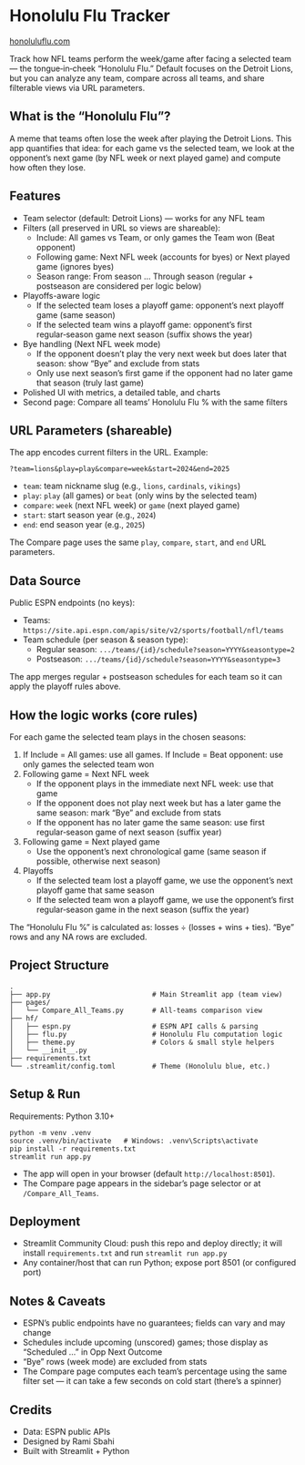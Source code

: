# Honolulu Flu Tracker

[honoluluflu.com](https://honoluluflu.com/)

Track how NFL teams perform the week/game after facing a selected team — the tongue‑in‑cheek “Honolulu Flu.” Default focuses on the Detroit Lions, but you can analyze any team, compare across all teams, and share filterable views via URL parameters.

## What is the “Honolulu Flu”?
A meme that teams often lose the week after playing the Detroit Lions. This app quantifies that idea: for each game vs the selected team, we look at the opponent’s next game (by NFL week or next played game) and compute how often they lose.

## Features
- Team selector (default: Detroit Lions) — works for any NFL team
- Filters (all preserved in URL so views are shareable):
  - Include: All games vs Team, or only games the Team won (Beat opponent)
  - Following game: Next NFL week (accounts for byes) or Next played game (ignores byes)
  - Season range: From season … Through season (regular + postseason are considered per logic below)
- Playoffs-aware logic
  - If the selected team loses a playoff game: opponent’s next playoff game (same season)
  - If the selected team wins a playoff game: opponent’s first regular‑season game next season (suffix shows the year)
- Bye handling (Next NFL week mode)
  - If the opponent doesn’t play the very next week but does later that season: show “Bye” and exclude from stats
  - Only use next season’s first game if the opponent had no later game that season (truly last game)
- Polished UI with metrics, a detailed table, and charts
- Second page: Compare all teams’ Honolulu Flu % with the same filters

## URL Parameters (shareable)
The app encodes current filters in the URL. Example:

```
?team=lions&play=play&compare=week&start=2024&end=2025
```

- `team`: team nickname slug (e.g., `lions`, `cardinals`, `vikings`)
- `play`: `play` (all games) or `beat` (only wins by the selected team)
- `compare`: `week` (next NFL week) or `game` (next played game)
- `start`: start season year (e.g., `2024`)
- `end`: end season year (e.g., `2025`)

The Compare page uses the same `play`, `compare`, `start`, and `end` URL parameters.

## Data Source
Public ESPN endpoints (no keys):
- Teams: `https://site.api.espn.com/apis/site/v2/sports/football/nfl/teams`
- Team schedule (per season & season type):
  - Regular season: `.../teams/{id}/schedule?season=YYYY&seasontype=2`
  - Postseason: `.../teams/{id}/schedule?season=YYYY&seasontype=3`

The app merges regular + postseason schedules for each team so it can apply the playoff rules above.

## How the logic works (core rules)
For each game the selected team plays in the chosen seasons:
1. If Include = All games: use all games. If Include = Beat opponent: use only games the selected team won
2. Following game = Next NFL week
   - If the opponent plays in the immediate next NFL week: use that game
   - If the opponent does not play next week but has a later game the same season: mark “Bye” and exclude from stats
   - If the opponent has no later game the same season: use first regular‑season game of next season (suffix year)
3. Following game = Next played game
   - Use the opponent’s next chronological game (same season if possible, otherwise next season)
4. Playoffs
   - If the selected team lost a playoff game, we use the opponent’s next playoff game that same season
   - If the selected team won a playoff game, we use the opponent’s first regular‑season game in the next season (suffix the year)

The “Honolulu Flu %” is calculated as: losses ÷ (losses + wins + ties). “Bye” rows and any NA rows are excluded.

## Project Structure
```
.
├── app.py                         # Main Streamlit app (team view)
├── pages/
│   └── Compare_All_Teams.py       # All‑teams comparison view
├── hf/
│   ├── espn.py                    # ESPN API calls & parsing
│   ├── flu.py                     # Honolulu Flu computation logic
│   ├── theme.py                   # Colors & small style helpers
│   └── __init__.py
├── requirements.txt
└── .streamlit/config.toml         # Theme (Honolulu blue, etc.)
```

## Setup & Run
Requirements: Python 3.10+

```
python -m venv .venv
source .venv/bin/activate   # Windows: .venv\Scripts\activate
pip install -r requirements.txt
streamlit run app.py
```

- The app will open in your browser (default `http://localhost:8501`).
- The Compare page appears in the sidebar’s page selector or at `/Compare_All_Teams`.

## Deployment
- Streamlit Community Cloud: push this repo and deploy directly; it will install `requirements.txt` and run `streamlit run app.py`
- Any container/host that can run Python; expose port 8501 (or configured port)

## Notes & Caveats
- ESPN’s public endpoints have no guarantees; fields can vary and may change
- Schedules include upcoming (unscored) games; those display as “Scheduled …” in Opp Next Outcome
- “Bye” rows (week mode) are excluded from stats
- The Compare page computes each team’s percentage using the same filter set — it can take a few seconds on cold start (there’s a spinner)

## Credits
- Data: ESPN public APIs
- Designed by Rami Sbahi
- Built with Streamlit + Python
